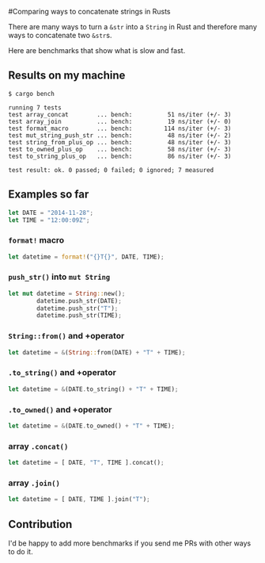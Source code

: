 #Comparing ways to concatenate strings in Rusts

There are many ways to turn a `&str` into a `String` in Rust and therefore many ways to concatenate two `&str`s.

Here are benchmarks that show what is slow and fast.

## Results on my machine

```
$ cargo bench

running 7 tests
test array_concat        ... bench:          51 ns/iter (+/- 3)
test array_join          ... bench:          19 ns/iter (+/- 0)
test format_macro        ... bench:         114 ns/iter (+/- 3)
test mut_string_push_str ... bench:          48 ns/iter (+/- 2)
test string_from_plus_op ... bench:          48 ns/iter (+/- 3)
test to_owned_plus_op    ... bench:          58 ns/iter (+/- 3)
test to_string_plus_op   ... bench:          86 ns/iter (+/- 3)

test result: ok. 0 passed; 0 failed; 0 ignored; 7 measured
```

## Examples so far


```rust
let DATE = "2014-11-28";
let TIME = "12:00:09Z";
```


### `format!` macro


```rust
let datetime = format!("{}T{}", DATE, TIME);
```

### `push_str()` into `mut String`

```rust
let mut datetime = String::new();
        datetime.push_str(DATE);
        datetime.push_str("T");
        datetime.push_str(TIME);
```

### `String::from()` and +operator

```rust
let datetime = &(String::from(DATE) + "T" + TIME);
```

### `.to_string()` and +operator


```rust
let datetime = &(DATE.to_string() + "T" + TIME);
```

### `.to_owned()` and +operator

```rust
let datetime = &(DATE.to_owned() + "T" + TIME);
```

### array `.concat()`

```rust
let datetime = [ DATE, "T", TIME ].concat();
```

### array `.join()`

```rust
let datetime = [ DATE, TIME ].join("T");
```

## Contribution

I'd be happy to add more benchmarks if you send me PRs with other ways to do it.


